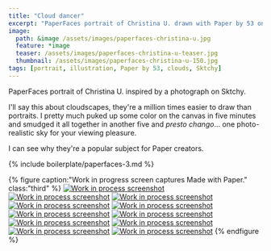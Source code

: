```yaml
---
title: "Cloud dancer"
excerpt: "PaperFaces portrait of Christina U. drawn with Paper by 53 on an iPad."
image: 
  path: &image /assets/images/paperfaces-christina-u.jpg 
  feature: *image
  teaser: /assets/images/paperfaces-christina-u-teaser.jpg
  thumbnail: /assets/images/paperfaces-christina-u-150.jpg
tags: [portrait, illustration, Paper by 53, clouds, Sktchy]
---
```


PaperFaces portrait of Christina U. inspired by a photograph on Sktchy.

I'll say this about cloudscapes, they're a million times easier to draw than portraits. I pretty much puked up some color on the canvas in five minutes and smudged it all together in another five and *presto chango*… one photo-realistic sky for your viewing pleasure.

I can see why they're a popular subject for Paper creators.

{% include boilerplate/paperfaces-3.md %}

{% figure caption:"Work in progress screen captures Made with Paper." class:"third" %}
[![Work in process screenshot](/assets/images/paperfaces-christina-u-process-1-600.jpg)](/assets/images/paperfaces-christina-u-process-1-lg.jpg) [![Work in process screenshot](/assets/images/paperfaces-christina-u-process-2-600.jpg)](/assets/images/paperfaces-christina-u-process-2-lg.jpg) [![Work in process screenshot](/assets/images/paperfaces-christina-u-process-3-600.jpg)](/assets/images/paperfaces-christina-u-process-3-lg.jpg) [![Work in process screenshot](/assets/images/paperfaces-christina-u-process-4-600.jpg)](/assets/images/paperfaces-christina-u-process-4-lg.jpg) [![Work in process screenshot](/assets/images/paperfaces-christina-u-process-5-600.jpg)](/assets/images/paperfaces-christina-u-process-5-lg.jpg) [![Work in process screenshot](/assets/images/paperfaces-christina-u-process-6-600.jpg)](/assets/images/paperfaces-christina-u-process-6-lg.jpg) [![Work in process screenshot](/assets/images/paperfaces-christina-u-process-7-600.jpg)](/assets/images/paperfaces-christina-u-process-7-lg.jpg) [![Work in process screenshot](/assets/images/paperfaces-christina-u-process-8-600.jpg)](/assets/images/paperfaces-christina-u-process-8-lg.jpg) [![Work in process screenshot](/assets/images/paperfaces-christina-u-process-9-600.jpg)](/assets/images/paperfaces-christina-u-process-9-lg.jpg) [![Work in process screenshot](/assets/images/paperfaces-christina-u-process-10-600.jpg)](/assets/images/paperfaces-christina-u-process-10-lg.jpg) [![Work in process screenshot](/assets/images/paperfaces-christina-u-process-11-600.jpg)](/assets/images/paperfaces-christina-u-process-11-lg.jpg)
{% endfigure %}
